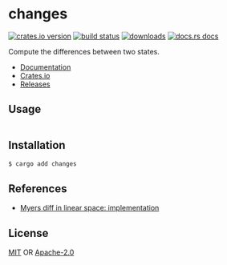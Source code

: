 # changes
[![crates.io version][1]][2] [![build status][3]][4]
[![downloads][5]][6] [![docs.rs docs][7]][8]

Compute the differences between two states.

- [Documentation][8]
- [Crates.io][2]
- [Releases][9]

## Usage
```rs
```

## Installation
```sh
$ cargo add changes
```

## References
- [Myers diff in linear space: implementation](https://blog.jcoglan.com/2017/04/25/myers-diff-in-linear-space-implementation)

## License
[MIT](./LICENSE-MIT) OR [Apache-2.0](./LICENSE-APACHE)

[1]: https://img.shields.io/crates/v/changes.svg?style=flat-square
[2]: https://crates.io/crates/changes
[3]: https://img.shields.io/travis/yoshuawuyts/changes.svg?style=flat-square
[4]: https://travis-ci.org/yoshuawuyts/changes
[5]: https://img.shields.io/crates/d/changes.svg?style=flat-square
[6]: https://crates.io/crates/changes
[7]: https://img.shields.io/badge/docs-latest-blue.svg?style=flat-square
[8]: https://docs.rs/changes
[9]: https://github.com/yoshuawuyts/changes/releases
